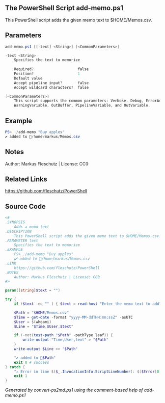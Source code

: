 ## The PowerShell Script **add-memo.ps1**

This PowerShell script adds the given memo text to $HOME/Memos.csv.

## Parameters
```powershell
add-memo.ps1 [[-text] <String>] [<CommonParameters>]

-text <String>
    Specifies the text to memorize
    
    Required?                    false
    Position?                    1
    Default value                
    Accept pipeline input?       false
    Accept wildcard characters?  false

[<CommonParameters>]
    This script supports the common parameters: Verbose, Debug, ErrorAction, ErrorVariable, WarningAction, 
    WarningVariable, OutBuffer, PipelineVariable, and OutVariable.
```

## Example
```powershell
PS> ./add-memo "Buy apples"
✔️ added to 📄/home/markus/Memos.csv

```

## Notes
Author: Markus Fleschutz | License: CC0

## Related Links
https://github.com/fleschutz/PowerShell

## Source Code
```powershell
<#
.SYNOPSIS
	Adds a memo text 
.DESCRIPTION
	This PowerShell script adds the given memo text to $HOME/Memos.csv.
.PARAMETER text
	Specifies the text to memorize
.EXAMPLE
	PS> ./add-memo "Buy apples"
	✔️ added to 📄/home/markus/Memos.csv
.LINK
	https://github.com/fleschutz/PowerShell
.NOTES
	Author: Markus Fleschutz | License: CC0
#>

param([string]$text = "")

try {
	if ($text -eq "" ) { $text = read-host "Enter the memo text to add" }

	$Path = "$HOME/Memos.csv"
	$Time = get-date -format "yyyy-MM-ddTHH:mm:ssZ" -asUTC
	$User = $(whoami)
	$Line = "$Time,$User,$text"

	if (-not(test-path "$Path" -pathType leaf)) {
		write-output "Time,User,text" > "$Path"
	}
	write-output $Line >> "$Path"

	"✔️ added to 📄$Path"
	exit 0 # success
} catch {
	"⚠️ Error in line $($_.InvocationInfo.ScriptLineNumber): $($Error[0])"
	exit 1
}
```

*Generated by convert-ps2md.ps1 using the comment-based help of add-memo.ps1*
